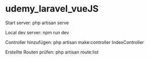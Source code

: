 # udemy_laravel_vueJS

Start server:
php artisan serve

Local dev server:
npm run dev

Controller hinzufügen:
php artisan make:controller IndexController

Erstellte Routen prüfen:
php artisan route:list